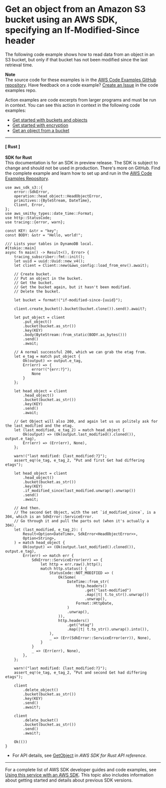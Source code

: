# Get an object from an Amazon S3 bucket using an AWS SDK, specifying an If\-Modified\-Since header<a name="example_s3_GetObject_IfModifiedSince_section"></a>

The following code example shows how to read data from an object in an S3 bucket, but only if that bucket has not been modified since the last retrieval time\.

**Note**  
The source code for these examples is in the [AWS Code Examples GitHub repository](https://github.com/awsdocs/aws-doc-sdk-examples)\. Have feedback on a code example? [Create an Issue](https://github.com/awsdocs/aws-doc-sdk-examples/issues/new/choose) in the code examples repo\. 

Action examples are code excerpts from larger programs and must be run in context\. You can see this action in context in the following code examples: 
+  [Get started with buckets and objects](example_s3_Scenario_GettingStarted_section.md) 
+  [Get started with encryption](example_s3_Encryption_section.md) 
+  [Get an object from a bucket](example_s3_GetObject_section.md) 

------
#### [ Rust ]

**SDK for Rust**  
This documentation is for an SDK in preview release\. The SDK is subject to change and should not be used in production\.
 There's more on GitHub\. Find the complete example and learn how to set up and run in the [AWS Code Examples Repository](https://github.com/awsdocs/aws-doc-sdk-examples/tree/main/rust_dev_preview/s3#code-examples)\. 
  

```
use aws_sdk_s3::{
    error::SdkError,
    operation::head_object::HeadObjectError,
    primitives::{ByteStream, DateTime},
    Client, Error,
};
use aws_smithy_types::date_time::Format;
use http::StatusCode;
use tracing::{error, warn};

const KEY: &str = "key";
const BODY: &str = "Hello, world!";

/// Lists your tables in DynamoDB local.
#[tokio::main]
async fn main() -> Result<(), Error> {
    tracing_subscriber::fmt::init();
    let uuid = uuid::Uuid::new_v4();
    let client = Client::new(&aws_config::load_from_env().await);

    // Create bucket.
    // Put an object in the bucket.
    // Get the bucket.
    // Get the bucket again, but it hasn't been modified.
    // Delete the bucket.

    let bucket = format!("if-modified-since-{uuid}");

    client.create_bucket().bucket(bucket.clone()).send().await?;

    let put_object = client
        .put_object()
        .bucket(bucket.as_str())
        .key(KEY)
        .body(ByteStream::from_static(BODY.as_bytes()))
        .send()
        .await;

    // A normal successful 200, which we can grab the etag from.
    let e_tag = match put_object {
        Ok(output) => output.e_tag,
        Err(err) => {
            error!("{err:?}");
            None
        }
    };

    let head_object = client
        .head_object()
        .bucket(bucket.as_str())
        .key(KEY)
        .send()
        .await;

    // Get Object will also 200, and again let us us politely ask for the last_modified and the etag.
    let (last_modified, e_tag_2) = match head_object {
        Ok(output) => (Ok(output.last_modified().cloned()), output.e_tag),
        Err(err) => (Err(err), None),
    };

    warn!("last modified: {last_modified:?}");
    assert_eq!(e_tag, e_tag_2, "Put and first Get had differing etags");

    let head_object = client
        .head_object()
        .bucket(bucket.as_str())
        .key(KEY)
        .if_modified_since(last_modified.unwrap().unwrap())
        .send()
        .await;

    // And then.
    // The second Get Object, with the set `id_modified_since`, is a 304, which is an SdkError::ServiceError.
    // Go through it and pull the parts out (when it's actually a 304).
    let (last_modified, e_tag_2): (
        Result<Option<DateTime>, SdkError<HeadObjectError>>,
        Option<String>,
    ) = match head_object {
        Ok(output) => (Ok(output.last_modified().cloned()), output.e_tag),
        Err(err) => match err {
            SdkError::ServiceError(err) => {
                let http = err.raw().http();
                match http.status() {
                    StatusCode::NOT_MODIFIED => (
                        Ok(Some(
                            DateTime::from_str(
                                http.headers()
                                    .get("last-modified")
                                    .map(|t| t.to_str().unwrap())
                                    .unwrap(),
                                Format::HttpDate,
                            )
                            .unwrap(),
                        )),
                        http.headers()
                            .get("etag")
                            .map(|t| t.to_str().unwrap().into()),
                    ),
                    _ => (Err(SdkError::ServiceError(err)), None),
                }
            }
            _ => (Err(err), None),
        },
    };

    warn!("last modified: {last_modified:?}");
    assert_eq!(e_tag, e_tag_2, "Put and second Get had differing etags");

    client
        .delete_object()
        .bucket(bucket.as_str())
        .key(KEY)
        .send()
        .await?;

    client
        .delete_bucket()
        .bucket(bucket.as_str())
        .send()
        .await?;

    Ok(())
}
```
+  For API details, see [GetObject](https://docs.rs/releases/search?query=aws-sdk) in *AWS SDK for Rust API reference*\. 

------

For a complete list of AWS SDK developer guides and code examples, see [Using this service with an AWS SDK](UsingAWSSDK.md#sdk-general-information-section)\. This topic also includes information about getting started and details about previous SDK versions\.
